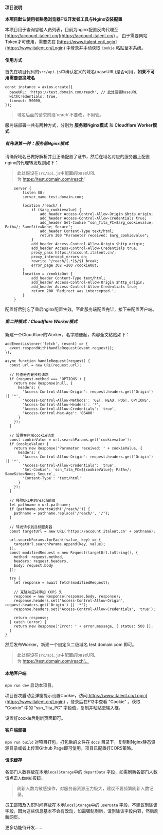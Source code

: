 #### 项目说明
**本项目默认使用者熟悉浏览器F12开发者工具与Nginx安装配置**

本项目用于查询睿驰人员列表，目前为nginx配置反向代理至 [https://account.italent.cn/](https://account.italent.cn/) 。
由于需要网站Token才可使用，需要先在  [https://www.italent.cn/Login](https://www.italent.cn/Login) 中登录并手动获取 `Cookie` 粘贴至本系统。

#### 使用方式
首先在项目代码的`src/api.js`中确认定义的域名(baseURL)是否可用，**如果不可用需要更换域名**

```
const instance = axios.create({
  baseURL: 'https://test.domain.com/reach', // 此处设置baseURL
  withCredentials: true,
  timeout: 50000,
});
```

> 域名后面的请求前缀'reach'不要改，不用管。

服务端部署一共有两种方式，分别为 **服务器Nginx模式** 和 **Cloudflare Worker模式**



##### 首先说第一种：服务器Nginx模式

请确保域名已做好解析并且正确配置了证书，然后在域名对应的服务器上配置nginx的代理转发规则如下：

> 此处假设在`src/api.js`中配置的baseURL为'https://test.domain.com/reach'

```
    server {
        listen 80;
        server_name test.domain.com;
        
        location /reach/ {
            if ($arg_cookievalue) {
                add_header Access-Control-Allow-Origin $http_origin;
                add_header Access-Control-Allow-Credentials true;
                add_header Set-Cookie "ssn_Tita_PC=$arg_cookievalue; Path=/; SameSite=None; Secure";
                add_header Content-Type text/html;
                return 200 "Parameter received: $arg_cookievalue";
            }
            add_header Access-Control-Allow-Origin $http_origin;
            add_header Access-Control-Allow-Credentials true;
            proxy_pass https://account.italent.cn/;
            proxy_intercept_errors on;
            rewrite ^/reach/(.*)$/$1 break;
            error_page 302 =200 /cookieOut;
        }
        location = /cookieOut {
            add_header Content-Type text/html;
            add_header Access-Control-Allow-Origin $http_origin;
            add_header Access-Control-Allow-Credentials true;
            return 200 'Redirect was intercepted.';
        }
    }
```

配置好后别忘了重启nginx配置生效。至此服务端配置完毕，接下来配置客户端。



##### 第二种模式：Cloudflare Worker模式

新建一个Cloudflare的Worker，名字随便起，内容全文粘贴如下：

```
addEventListener('fetch', (event) => {
  event.respondWith(handleRequest(event.request));
});

async function handleRequest(request) {
  const url = new URL(request.url);
  
  // 检查是否是预检请求
  if (request.method === 'OPTIONS') {
    return new Response(null, {
      headers: {
        'Access-Control-Allow-Origin': request.headers.get('Origin') || '*',
        'Access-Control-Allow-Methods': 'GET, HEAD, POST, OPTIONS',
        'Access-Control-Allow-Headers': '*',
        'Access-Control-Allow-Credentials': 'true',
        'Access-Control-Max-Age': '86400'
      }
    });
  }

  // 设置客户端cookie请求
  const cookieValue = url.searchParams.get('cookievalue');
  if (cookieValue) {
    return new Response('Parameter received: ' + cookieValue, {
      headers: {
        'Access-Control-Allow-Origin': request.headers.get('Origin') || '*',
        'Access-Control-Allow-Credentials': 'true',
        'Set-Cookie': `ssn_Tita_PC=${cookieValue}; Path=/; SameSite=None; Secure`,
        'Content-Type': 'text/html'
      }
    });
  }

  // 移除URL中的reach前缀
  let pathname = url.pathname;
  if (pathname.startsWith('/reach/')) {
    pathname = pathname.replace('/reach/', '/');
  }

  // 转发请求到目标服务器
  const targetUrl = new URL('https://account.italent.cn' + pathname);

  url.searchParams.forEach((value, key) => {
    targetUrl.searchParams.append(key, value);
  });
  const modifiedRequest = new Request(targetUrl.toString(), {
    method: request.method,
    headers: request.headers,
    body: request.body
  });

  try {
    let response = await fetch(modifiedRequest);

    // 克隆响应并添加 CORS 头
    response = new Response(response.body, response);
    response.headers.set('Access-Control-Allow-Origin', request.headers.get('Origin') || '*');
    response.headers.set('Access-Control-Allow-Credentials', 'true');
    
    return response;
  } catch (error) {
    return new Response('Error: ' + error.message, { status: 500 });
  }
}
```

然后发布Worker，新建一个自定义二级域名 test.domain.com 即可。

> 此处假设在`src/api.js`中配置的baseURL为'https://test.domain.com/reach'。



#### 本地客户端

`npm run dev` 启动本项目。

项目首次启动会弹窗提示设置Cookie，访问[https://www.italent.cn/Login](https://www.italent.cn/Login) ，登录后在F12中查看 "Cookie" 。获取 "Cookie" 中的 "ssn_Tita_PC" 字段值，复制并粘贴至输入框。

设置好cookie后刷新页面即可。

#### 客户端部署

`npm run build` 对项目打包，打包后的文件在 `docs` 目录下，复制到Nginx静态资源目录或者上传至Github Page即可使用，项目已配置好CORS策略。


#### 请求缓存

各部门人数存放在本地`localStorage`中的 `departData` 字段，如需刷新各部门人数请点击`人数刷新`按钮。

> 刷新人数为敏感操作，对服务器资源压力极大，建议不要频繁刷新人数记录。

员工邮箱及入职时间存放在本地`localStorage`中的 `userData` 字段，不建议删除该字段，因为这些信息基本不会有改动，如需强制刷新，请删除该字段内容，然后刷新网页。

更多功能待开发......